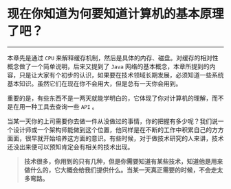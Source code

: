 # 现在你知道为何要知道计算机的基本原理了吧？

---

本章先是通过 `CPU` 来解释缓存机制，然后是具体的内存、磁盘。对缓存的相对性概念做了一个简单说明，后来又提到了 `Java` 网络的基本概念，本章所提到的内容，只是让大家有个初步的认识，如果要在技术领域长期发展，必须知道一些系统基本知识。虽然它们在现在你不会用大，但是总有一天你会用到。

重要的是，有些东西不是一两天就能学明白的，它体现了你对计算机的理解，而不是在用一种工具去查询一些 `API` 。

当某一天你的上司需要你去做一件从没做过的事情，你的把握有多少呢？我们说一个设计师或一个架构师能做到这个位置，他同样是在不断的工作中积累自己的方方面面，很早就开始培养这方面的意识。有些时候，对于做技术研究的人来讲，技术还没出来便可以预知肯定会有相关的技术出现。

> **技术很多，你用到的只有几种，但是你需要知道有某些技术，知道他是用来做什么的，它大概会给我们提供什么。当某一天真正需要的时候，不会走太多弯路。**



